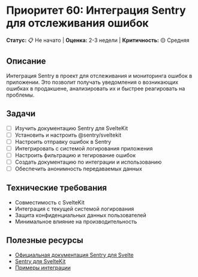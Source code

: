 # Приоритет 60: Интеграция Sentry для отслеживания ошибок

**Статус:** 📋 Не начато | **Оценка:** 2-3 недели | **Критичность:** 🟡 Средняя

## Описание
Интеграция Sentry в проект для отслеживания и мониторинга ошибок в приложении. Это позволит получать уведомления о возникающих ошибках в продакшене, анализировать их и быстрее реагировать на проблемы.

## Задачи
- [ ] Изучить документацию Sentry для SvelteKit
- [ ] Установить и настроить @sentry/sveltekit
- [ ] Настроить отправку ошибок в Sentry
- [ ] Интегрировать с системой логирования приложения
- [ ] Настроить фильтрацию и тегирование ошибок
- [ ] Создать документацию по интеграции и использованию
- [ ] Обеспечить анонимность передаваемых данных

## Технические требования
- Совместимость с SvelteKit
- Интеграция с текущей системой логирования
- Защита конфиденциальных данных пользователей
- Минимальное влияние на производительность

## Полезные ресурсы
- [Официальная документация Sentry для Svelte](https://docs.sentry.io/platforms/javascript/guides/svelte/)
- [Sentry для SvelteKit](https://docs.sentry.io/platforms/javascript/guides/sveltekit/)
- [Примеры интеграции](https://www.npmjs.com/package/@sentry/sveltekit)